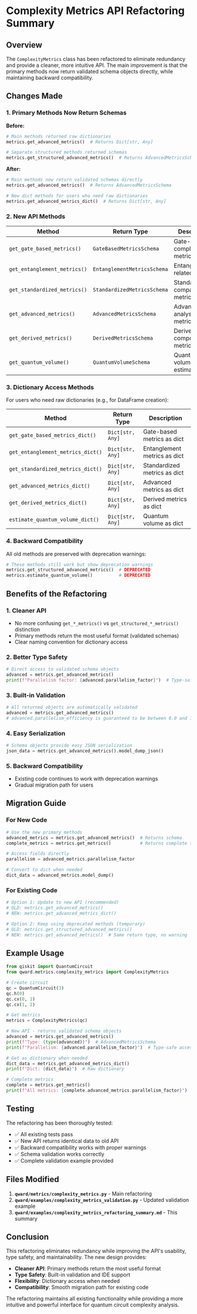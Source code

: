 # Complexity Metrics API Refactoring Summary

## Overview

The `ComplexityMetrics` class has been refactored to eliminate redundancy and provide a cleaner, more intuitive API. The main improvement is that the primary methods now return validated schema objects directly, while maintaining backward compatibility.

## Changes Made

### 1. **Primary Methods Now Return Schemas**

**Before:**
```python
# Main methods returned raw dictionaries
metrics.get_advanced_metrics()  # Returns Dict[str, Any]

# Separate structured methods returned schemas
metrics.get_structured_advanced_metrics()  # Returns AdvancedMetricsSchema
```

**After:**
```python
# Main methods now return validated schemas directly
metrics.get_advanced_metrics()  # Returns AdvancedMetricsSchema

# New dict methods for users who need raw dictionaries
metrics.get_advanced_metrics_dict()  # Returns Dict[str, Any]
```

### 2. **New API Methods**

| Method | Return Type | Description |
|--------|-------------|-------------|
| `get_gate_based_metrics()` | `GateBasedMetricsSchema` | Gate-based complexity metrics |
| `get_entanglement_metrics()` | `EntanglementMetricsSchema` | Entanglement-related metrics |
| `get_standardized_metrics()` | `StandardizedMetricsSchema` | Standardized comparison metrics |
| `get_advanced_metrics()` | `AdvancedMetricsSchema` | Advanced analysis metrics |
| `get_derived_metrics()` | `DerivedMetricsSchema` | Derived composite metrics |
| `get_quantum_volume()` | `QuantumVolumeSchema` | Quantum volume estimation |

### 3. **Dictionary Access Methods**

For users who need raw dictionaries (e.g., for DataFrame creation):

| Method | Return Type | Description |
|--------|-------------|-------------|
| `get_gate_based_metrics_dict()` | `Dict[str, Any]` | Gate-based metrics as dict |
| `get_entanglement_metrics_dict()` | `Dict[str, Any]` | Entanglement metrics as dict |
| `get_standardized_metrics_dict()` | `Dict[str, Any]` | Standardized metrics as dict |
| `get_advanced_metrics_dict()` | `Dict[str, Any]` | Advanced metrics as dict |
| `get_derived_metrics_dict()` | `Dict[str, Any]` | Derived metrics as dict |
| `estimate_quantum_volume_dict()` | `Dict[str, Any]` | Quantum volume as dict |

### 4. **Backward Compatibility**

All old methods are preserved with deprecation warnings:

```python
# These methods still work but show deprecation warnings
metrics.get_structured_advanced_metrics()  # DEPRECATED
metrics.estimate_quantum_volume()          # DEPRECATED
```

## Benefits of the Refactoring

### 1. **Cleaner API**
- No more confusing `get_*_metrics()` vs `get_structured_*_metrics()` distinction
- Primary methods return the most useful format (validated schemas)
- Clear naming convention for dictionary access

### 2. **Better Type Safety**
```python
# Direct access to validated schema objects
advanced = metrics.get_advanced_metrics()
print(f"Parallelism factor: {advanced.parallelism_factor}")  # Type-safe access
```

### 3. **Built-in Validation**
```python
# All returned objects are automatically validated
advanced = metrics.get_advanced_metrics()
# advanced.parallelism_efficiency is guaranteed to be between 0.0 and 1.0
```

### 4. **Easy Serialization**
```python
# Schema objects provide easy JSON serialization
json_data = metrics.get_advanced_metrics().model_dump_json()
```

### 5. **Backward Compatibility**
- Existing code continues to work with deprecation warnings
- Gradual migration path for users

## Migration Guide

### For New Code
```python
# Use the new primary methods
advanced_metrics = metrics.get_advanced_metrics()  # Returns schema
complete_metrics = metrics.get_metrics()           # Returns complete schema

# Access fields directly
parallelism = advanced_metrics.parallelism_factor

# Convert to dict when needed
dict_data = advanced_metrics.model_dump()
```

### For Existing Code
```python
# Option 1: Update to new API (recommended)
# OLD: metrics.get_advanced_metrics()
# NEW: metrics.get_advanced_metrics_dict()

# Option 2: Keep using deprecated methods (temporary)
# OLD: metrics.get_structured_advanced_metrics()
# NEW: metrics.get_advanced_metrics()  # Same return type, no warning
```

## Example Usage

```python
from qiskit import QuantumCircuit
from qward.metrics.complexity_metrics import ComplexityMetrics

# Create circuit
qc = QuantumCircuit(3)
qc.h(0)
qc.cx(0, 1)
qc.cx(1, 2)

# Get metrics
metrics = ComplexityMetrics(qc)

# New API - returns validated schema objects
advanced = metrics.get_advanced_metrics()
print(f"Type: {type(advanced)}")  # AdvancedMetricsSchema
print(f"Parallelism: {advanced.parallelism_factor}")  # Type-safe access

# Get as dictionary when needed
dict_data = metrics.get_advanced_metrics_dict()
print(f"Dict: {dict_data}")  # Raw dictionary

# Complete metrics
complete = metrics.get_metrics()
print(f"All metrics: {complete.advanced_metrics.parallelism_factor}")
```

## Testing

The refactoring has been thoroughly tested:

- ✅ All existing tests pass
- ✅ New API returns identical data to old API
- ✅ Backward compatibility works with proper warnings
- ✅ Schema validation works correctly
- ✅ Complete validation example provided

## Files Modified

1. **`qward/metrics/complexity_metrics.py`** - Main refactoring
2. **`qward/examples/complexity_metrics_validation.py`** - Updated validation example
3. **`qward/examples/complexity_metrics_refactoring_summary.md`** - This summary

## Conclusion

This refactoring eliminates redundancy while improving the API's usability, type safety, and maintainability. The new design provides:

- **Cleaner API**: Primary methods return the most useful format
- **Type Safety**: Built-in validation and IDE support
- **Flexibility**: Dictionary access when needed
- **Compatibility**: Smooth migration path for existing code

The refactoring maintains all existing functionality while providing a more intuitive and powerful interface for quantum circuit complexity analysis. 